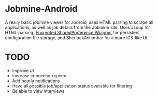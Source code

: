 Jobmine-Android
===============

A really basic jobmine viewer for android, uses HTML parsing to scrape all applications, as well as job details from the Jobmine site.
Uses Jsoup for HTML parsing, [Encrypted SharedPreference Wrapper](http://stackoverflow.com/questions/785973/what-is-the-most-appropriate-way-to-store-user-settings-in-android-application) for persistent configuration file storage, and SherlockActionbar for a more ICS-like UI. 

TODO
====

* Improve UI
* Increase connection speed
* Add hourly notifications
* Have all possible job/application status available for filtering
* Be able to view Interviews

